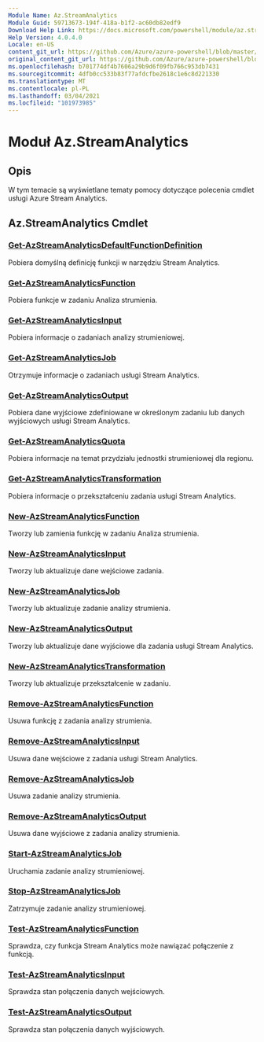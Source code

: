 ```yaml
---
Module Name: Az.StreamAnalytics
Module Guid: 59713673-194f-418a-b1f2-ac60db82edf9
Download Help Link: https://docs.microsoft.com/powershell/module/az.streamanalytics
Help Version: 4.0.4.0
Locale: en-US
content_git_url: https://github.com/Azure/azure-powershell/blob/master/src/StreamAnalytics/StreamAnalytics/help/Az.StreamAnalytics.md
original_content_git_url: https://github.com/Azure/azure-powershell/blob/master/src/StreamAnalytics/StreamAnalytics/help/Az.StreamAnalytics.md
ms.openlocfilehash: b701774df4b7606a29b9d6f09fb766c953db7431
ms.sourcegitcommit: 4dfb0cc533b83f77afdcfbe2618c1e6c8d221330
ms.translationtype: MT
ms.contentlocale: pl-PL
ms.lasthandoff: 03/04/2021
ms.locfileid: "101973985"
---
```

# Moduł Az.StreamAnalytics
## Opis
W tym temacie są wyświetlane tematy pomocy dotyczące polecenia cmdlet usługi Azure Stream Analytics.

## Az.StreamAnalytics Cmdlet
### [Get-AzStreamAnalyticsDefaultFunctionDefinition](Get-AzStreamAnalyticsDefaultFunctionDefinition.md)
Pobiera domyślną definicję funkcji w narzędziu Stream Analytics.

### [Get-AzStreamAnalyticsFunction](Get-AzStreamAnalyticsFunction.md)
Pobiera funkcje w zadaniu Analiza strumienia.

### [Get-AzStreamAnalyticsInput](Get-AzStreamAnalyticsInput.md)
Pobiera informacje o zadaniach analizy strumieniowej.

### [Get-AzStreamAnalyticsJob](Get-AzStreamAnalyticsJob.md)
Otrzymuje informacje o zadaniach usługi Stream Analytics.

### [Get-AzStreamAnalyticsOutput](Get-AzStreamAnalyticsOutput.md)
Pobiera dane wyjściowe zdefiniowane w określonym zadaniu lub danych wyjściowych usługi Stream Analytics.

### [Get-AzStreamAnalyticsQuota](Get-AzStreamAnalyticsQuota.md)
Pobiera informacje na temat przydziału jednostki strumieniowej dla regionu.

### [Get-AzStreamAnalyticsTransformation](Get-AzStreamAnalyticsTransformation.md)
Pobiera informacje o przekształceniu zadania usługi Stream Analytics.

### [New-AzStreamAnalyticsFunction](New-AzStreamAnalyticsFunction.md)
Tworzy lub zamienia funkcję w zadaniu Analiza strumienia.

### [New-AzStreamAnalyticsInput](New-AzStreamAnalyticsInput.md)
Tworzy lub aktualizuje dane wejściowe zadania.

### [New-AzStreamAnalyticsJob](New-AzStreamAnalyticsJob.md)
Tworzy lub aktualizuje zadanie analizy strumienia.

### [New-AzStreamAnalyticsOutput](New-AzStreamAnalyticsOutput.md)
Tworzy lub aktualizuje dane wyjściowe dla zadania usługi Stream Analytics.

### [New-AzStreamAnalyticsTransformation](New-AzStreamAnalyticsTransformation.md)
Tworzy lub aktualizuje przekształcenie w zadaniu.

### [Remove-AzStreamAnalyticsFunction](Remove-AzStreamAnalyticsFunction.md)
Usuwa funkcję z zadania analizy strumienia.

### [Remove-AzStreamAnalyticsInput](Remove-AzStreamAnalyticsInput.md)
Usuwa dane wejściowe z zadania usługi Stream Analytics.

### [Remove-AzStreamAnalyticsJob](Remove-AzStreamAnalyticsJob.md)
Usuwa zadanie analizy strumienia.

### [Remove-AzStreamAnalyticsOutput](Remove-AzStreamAnalyticsOutput.md)
Usuwa dane wyjściowe z zadania analizy strumienia.

### [Start-AzStreamAnalyticsJob](Start-AzStreamAnalyticsJob.md)
Uruchamia zadanie analizy strumieniowej.

### [Stop-AzStreamAnalyticsJob](Stop-AzStreamAnalyticsJob.md)
Zatrzymuje zadanie analizy strumieniowej.

### [Test-AzStreamAnalyticsFunction](Test-AzStreamAnalyticsFunction.md)
Sprawdza, czy funkcja Stream Analytics może nawiązać połączenie z funkcją.

### [Test-AzStreamAnalyticsInput](Test-AzStreamAnalyticsInput.md)
Sprawdza stan połączenia danych wejściowych.

### [Test-AzStreamAnalyticsOutput](Test-AzStreamAnalyticsOutput.md)
Sprawdza stan połączenia danych wyjściowych.

